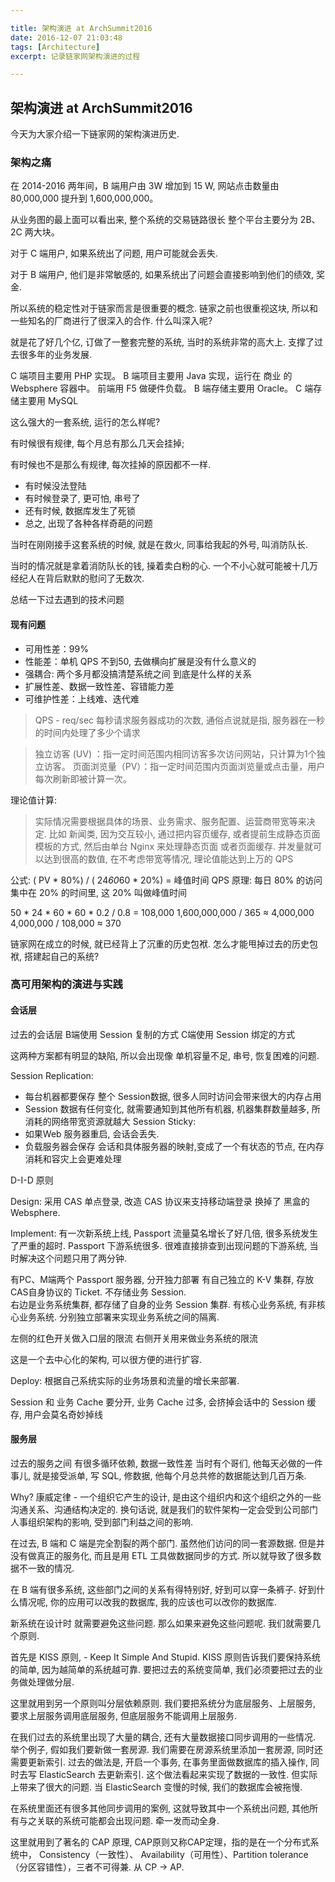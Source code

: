 ```yaml
---

title: 架构演进 at ArchSummit2016
date: 2016-12-07 21:03:48
tags: [Architecture]
excerpt: 记录链家网架构演进的过程

---
```


## 架构演进 at ArchSummit2016 

今天为大家介绍一下链家网的架构演进历史.

### 架构之痛

在 2014-2016 两年间，B 端用户由 3W 增加到 15 W, 网站点击数量由 80,000,000 提升到 1,600,000,000。 

从业务图的最上面可以看出来, 整个系统的交易链路很长
整个平台主要分为 2B、2C 两大块。

对于 C 端用户, 如果系统出了问题, 用户可能就会丢失.

对于 B 端用户, 他们是非常敏感的, 如果系统出了问题会直接影响到他们的绩效, 奖金.

所以系统的稳定性对于链家而言是很重要的概念. 链家之前也很重视这块, 所以和一些知名的厂商进行了很深入的合作. 什么叫深入呢? 

就是花了好几个亿, 订做了一整套完整的系统, 当时的系统非常的高大上. 支撑了过去很多年的业务发展.

C 端项目主要用 PHP 实现。
B 端项目主要用 Java 实现，运行在 商业 的 Websphere 容器中。
前端用 F5 做硬件负载。
B 端存储主要用 Oracle。 C 端存储主要用 MySQL

这么强大的一套系统, 运行的怎么样呢?

有时候很有规律, 每个月总有那么几天会挂掉;

有时候也不是那么有规律, 每次挂掉的原因都不一样.

- 有时候没法登陆
- 有时候登录了, 更可怕, 串号了
- 还有时候, 数据库发生了死锁
- 总之, 出现了各种各样奇葩的问题

当时在刚刚接手这套系统的时候, 就是在救火, 同事给我起的外号, 叫消防队长. 

当时的情况就是拿着消防队长的钱, 操着卖白粉的心. 一个不小心就可能被十几万经纪人在背后默默的慰问了无数次.

总结一下过去遇到的技术问题

#### 现有问题

- 可用性差：99%
- 性能差：单机 QPS 不到50, 去做横向扩展是没有什么意义的
- 强耦合: 两个多月都没搞清楚系统之间  到底是什么样的关系
- 扩展性差、数据一致性差、容错能力差
- 可维护性差：上线难、迭代难
> QPS - req/sec 每秒请求服务器成功的次数, 通俗点说就是指, 服务器在一秒的时间内处理了多少个请求

> 独立访客 (UV) ：指一定时间范围内相同访客多次访问网站，只计算为1个独立访客。
> 页面浏览量（PV）：指一定时间范围内页面浏览量或点击量，用户每次刷新即被计算一次。

理论值计算: 
> 实际情况需要根据具体的场景、业务需求、服务配置、运营商带宽等来决定.
> 比如 新闻类, 因为交互较小, 通过把内容页缓存, 或者提前生成静态页面模板的方式, 然后由单台 Nginx 来处理静态页面 或者页面缓存. 并发量就可以达到很高的数值, 在不考虑带宽等情况, 理论值能达到上万的 QPS

公式: ( PV * 80%) / ( 24*60*60 * 20%) = 峰值时间 QPS
原理: 每日 80% 的访问集中在 20% 的时间里, 这 20% 叫做峰值时间

50 * 24 * 60 * 60 * 0.2 / 0.8 = 108,000
1,600,000,000  / 365 ≈ 4,000,000
4,000,000 / 108,000 ≈ 370


链家网在成立的时候, 就已经背上了沉重的历史包袱. 怎么才能甩掉过去的历史包袱, 搭建起自己的系统? 

### 高可用架构的演进与实践

#### 会话层

过去的会话层
B端使用 Session 复制的方式
C端使用 Session 绑定的方式

这两种方案都有明显的缺陷, 所以会出现像 单机容量不足, 串号, 恢复困难的问题.

Session Replication: 
- 每台机器都要保存 整个 Session数据, 很多人同时访问会带来很大的内存占用
- Session 数据有任何变化, 就需要通知到其他所有机器, 机器集群数量越多, 所消耗的网络带宽资源就越大
  Session Sticky:
- 如果Web 服务器重启, 会话会丢失.
- 负载服务器会保存 会话和具体服务器的映射,变成了一个有状态的节点, 在内存消耗和容灾上会更难处理

D-I-D 原则

Design: 采用 CAS 单点登录, 改造 CAS 协议来支持移动端登录 换掉了 黑盒的 Websphere.

Implement: 
有一次新系统上线, Passport 流量莫名增长了好几倍, 很多系统发生了严重的超时. 
Passport  下游系统很多. 很难直接排查到出现问题的下游系统, 当时解决这个问题只用了两分钟.

有PC、M端两个 Passport 服务器, 分开独力部署 有自己独立的 K-V 集群, 存放CAS自身协议的 Ticket.	不存储业务 Session.  
右边是业务系统集群, 都存储了自身的业务 Session 集群. 
有核心业务系统, 有非核心业务系统. 分别独立部署来实现业务系统之间的隔离.

左侧的红色开关做入口层的限流
右侧开关用来做业务系统的限流

这是一个去中心化的架构, 可以很方便的进行扩容.

Deploy: 根据自己系统实际的业务场景和流量的增长来部署.

Session 和 业务 Cache 要分开, 业务 Cache 过多, 会挤掉会话中的 Session 缓存, 用户会莫名奇妙掉线

#### 服务层

过去的服务之间 有很多循环依赖, 数据一致性差
当时有个哥们, 他每天必做的一件事儿,  就是接受派单, 写 SQL, 修数据, 他每个月总共修的数据能达到几百万条.

Why?
康威定律 - 一个组织它产生的设计, 是由这个组织内和这个组织之外的一些沟通关系、沟通结构决定的. 
换句话说, 就是我们的软件架构一定会受到公司部门人事组织架构的影响, 受到部门利益之间的影响.

在过去, B 端和 C  端是完全割裂的两个部门. 虽然他们访问的同一套源数据. 但是并没有做真正的服务化, 而且是用 ETL 工具做数据同步的方式. 所以就导致了很多数据不一致的情况.

在 B 端有很多系统, 这些部门之间的关系有得特别好, 好到可以穿一条裤子. 好到什么情况呢, 你的应用可以改我的数据库, 我的应该也可以改你的数据库.  

新系统在设计时 就需要避免这些问题.  那么如果来避免这些问题呢. 我们就需要几个原则.

首先是 KISS 原则,  -  Keep It Simple And Stupid. 
KISS 原则告诉我们要保持系统的简单, 因为越简单的系统越可靠. 
要把过去的系统变简单, 我们必须要把过去的业务做处理做分层.

这里就用到另一个原则叫分层依赖原则. 
我们要把系统分为底层服务、上层服务, 要求上层服务调用底层服务, 但底层服务不能调用上层服务.

在我们过去的系统里出现了大量的耦合, 还有大量数据接口同步调用的一些情况.
举个例子, 假如我们要新做一套房源. 我们需要在房源系统里添加一套房源, 同时还需要更新索引.
过去的做法是, 开启一个事务, 在事务里面做数据库的插入操作, 同时去写 ElasticSearch 去更新索引.  这个做法看起来实现了数据的一致性. 但实际上带来了很大的问题. 当 ElasticSearch 变慢的时候, 我们的数据库会被拖慢. 

在系统里面还有很多其他同步调用的案例, 这就导致其中一个系统出问题, 其他所有与之关联的系统可能都会出现问题. 牵一发而动全身.

这里就用到了著名的 CAP 原理, CAP原则又称CAP定理，指的是在一个分布式系统中， Consistency（一致性）、 Availability（可用性）、Partition tolerance（分区容错性），三者不可得兼.
从 CP -> AP.
